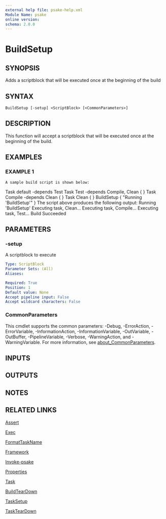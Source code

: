 ```yaml
---
external help file: psake-help.xml
Module Name: psake
online version:
schema: 2.0.0
---
```


# BuildSetup

## SYNOPSIS
Adds a scriptblock that will be executed once at the beginning of the build

## SYNTAX

```
BuildSetup [-setup] <ScriptBlock> [<CommonParameters>]
```

## DESCRIPTION
This function will accept a scriptblock that will be executed once at the beginning of the build.

## EXAMPLES

### EXAMPLE 1
```
A sample build script is shown below:
```

Task default -depends Test
Task Test -depends Compile, Clean {
}
Task Compile -depends Clean {
}
Task Clean {
}
BuildSetup {
    "Running 'BuildSetup'"
}
The script above produces the following output:
Running 'BuildSetup'
Executing task, Clean...
Executing task, Compile...
Executing task, Test...
Build Succeeded

## PARAMETERS

### -setup
A scriptblock to execute

```yaml
Type: ScriptBlock
Parameter Sets: (All)
Aliases:

Required: True
Position: 1
Default value: None
Accept pipeline input: False
Accept wildcard characters: False
```

### CommonParameters
This cmdlet supports the common parameters: -Debug, -ErrorAction, -ErrorVariable, -InformationAction, -InformationVariable, -OutVariable, -OutBuffer, -PipelineVariable, -Verbose, -WarningAction, and -WarningVariable. For more information, see [about_CommonParameters](http://go.microsoft.com/fwlink/?LinkID=113216).

## INPUTS

## OUTPUTS

## NOTES

## RELATED LINKS

[Assert]()

[Exec]()

[FormatTaskName]()

[Framework]()

[Invoke-psake]()

[Properties]()

[Task]()

[BuildTearDown]()

[TaskSetup]()

[TaskTearDown]()

